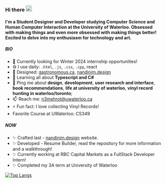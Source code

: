 ### Hi there <img src="https://raw.githubusercontent.com/MartinHeinz/MartinHeinz/master/wave.gif" width="20px" height="20px">

#### I'm a Student Designer and Developer studying Computer Science and Human Computer Interaction at the University of Waterloo. Obsessed with making things and even more obsessed with making things better! Excited to delve into my enthusiasm for technology and art.

##### BIO

- 🏢 Currently looking for Winter 2024 internship opportunities!
- ⚙️ I use daily: `.html`, `.js`, `.css`, `.cpp`, react
- 💅 Designed: [gastronomous.ca](https://www.gastronomous.ca), [nandinim.design](https://nandinim.design)
- 🌱 Learning all about **Typescript and C#**
- 💬 Ping me about **design**, **development**, **user research and interface**, **book recommendations**, **life at university of waterloo**, **vinyl record hunting in waterloo/toronto**;
- 📫 Reach me: [n3mehrot@uwaterloo.ca](mailto:n3mehrot@uwaterloo.ca)
- ⚡️ Fun fact: I love collecting Vinyl Records!
- Favorite Course at UWaterloo: CS349

##### NOW

- ✨ Crafted last - [nandinim.design](https://nandinim.design) website.
- ✨ Developed - Resume Builder, read the repository for more information and a walkthrough!
- ✨ Currently working at RBC Capital Markets as a FullStack Developer Intern!
- ✨ Completed my 3A term at University of Waterloo


[![Top Langs](https://github-readme-stats.vercel.app/api/top-langs/?username=anuraghazra&layout=compact)](https://github.com/anuraghazra/github-readme-stats)
